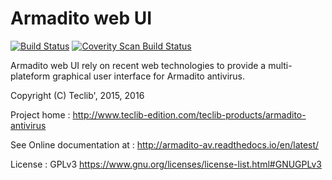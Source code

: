 Armadito web UI
===============
[![Build Status](https://travis-ci.org/armadito/armadito-web-ui.svg?branch=DEV)](https://travis-ci.org/armadito/armadito-web-ui)
<a href="https://scan.coverity.com/projects/armadito-armadito-web-ui">
  <img alt="Coverity Scan Build Status"
       src="https://scan.coverity.com/projects/10497/badge.svg"/>
</a>

Armadito web UI rely on recent web technologies to provide a multi-plateform graphical user interface for Armadito antivirus.

Copyright (C) Teclib', 2015, 2016

Project home : <http://www.teclib-edition.com/teclib-products/armadito-antivirus>

See Online documentation at : <http://armadito-av.readthedocs.io/en/latest/>

License : GPLv3 <https://www.gnu.org/licenses/license-list.html#GNUGPLv3>
